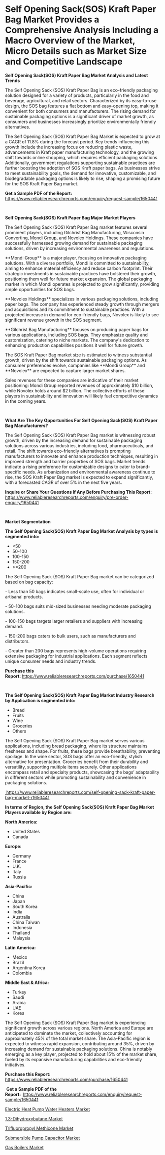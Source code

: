 <p><h1>Self Opening Sack(SOS) Kraft Paper Bag Market Provides a Comprehensive Analysis Including a Macro Overview of the Market, Micro Details such as Market Size and Competitive Landscape</h1></p><p><strong>Self Opening Sack(SOS) Kraft Paper Bag Market Analysis and Latest Trends</strong></p>
<p><p>The Self Opening Sack (SOS) Kraft Paper Bag is an eco-friendly packaging solution designed for a variety of products, particularly in the food and beverage, agricultural, and retail sectors. Characterized by its easy-to-use design, the SOS bag features a flat bottom and easy-opening top, making it convenient for both consumers and manufacturers. The rising demand for sustainable packaging options is a significant driver of market growth, as consumers and businesses increasingly prioritize environmentally friendly alternatives.</p><p>The Self Opening Sack (SOS) Kraft Paper Bag Market is expected to grow at a CAGR of 11.8% during the forecast period. Key trends influencing this growth include the increasing focus on reducing plastic waste, advancements in Kraft paper manufacturing technology, and the growing shift towards online shopping, which requires efficient packaging solutions. Additionally, government regulations supporting sustainable practices are further boosting the adoption of SOS Kraft paper bags. As businesses strive to meet sustainability goals, the demand for innovative, customizable, and biodegradable packaging options is likely to rise, shaping a promising future for the SOS Kraft Paper Bag market.</p></p>
<p><strong>Get a Sample PDF of the Report:&nbsp;</strong> <a href="https://www.reliableresearchreports.com/enquiry/request-sample/1650441?utm_campaign=11&utm_medium=2&utm_source=Github&utm_content=ia&utm_term=16122024&utm_id=self-opening-sacksos-kraft-paper-bag">https://www.reliableresearchreports.com/enquiry/request-sample/1650441</a></p>
<p>&nbsp;</p>
<p><strong>Self Opening Sack(SOS) Kraft Paper Bag Major Market Players</strong></p>
<p><p>The Self Opening Sack (SOS) Kraft Paper Bag market features several prominent players, including Gilchrist Bag Manufacturing, Wisconsin Converting, Mondi Group, and Novolex Holdings. These companies have successfully harnessed growing demand for sustainable packaging solutions, driven by increasing environmental awareness and regulations.</p><p>**Mondi Group** is a major player, focusing on innovative packaging solutions. With a diverse portfolio, Mondi is committed to sustainability, aiming to enhance material efficiency and reduce carbon footprint. Their strategic investments in sustainable practices have bolstered their growth, positioning them well for future market expansion. The global packaging market in which Mondi operates is projected to grow significantly, providing ample opportunities for SOS bags.</p><p>**Novolex Holdings** specializes in various packaging solutions, including paper bags. The company has experienced steady growth through mergers and acquisitions and its commitment to sustainable practices. With a projected increase in demand for eco-friendly bags, Novolex is likely to see significant revenue growth in the SOS segment.</p><p>**Gilchrist Bag Manufacturing** focuses on producing paper bags for various applications, including SOS bags. They emphasize quality and customization, catering to niche markets. The company's dedication to enhancing production capabilities positions it well for future growth.</p><p>The SOS Kraft Paper Bag market size is estimated to witness substantial growth, driven by the shift towards sustainable packaging options. As consumer preferences evolve, companies like **Mondi Group** and **Novolex** are expected to capture larger market shares.</p><p>Sales revenues for these companies are indicative of their market positioning: Mondi Group reported revenues of approximately $10 billion, while Novolex holds around $2 billion. The collective efforts of these players in sustainability and innovation will likely fuel competitive dynamics in the coming years.</p></p>
<p>&nbsp;</p>
<p><strong>What Are The Key Opportunities For Self Opening Sack(SOS) Kraft Paper Bag Manufacturers?</strong></p>
<p><p>The Self Opening Sack (SOS) Kraft Paper Bag market is witnessing robust growth, driven by the increasing demand for sustainable packaging solutions across various industries, including food, pharmaceuticals, and retail. The shift towards eco-friendly alternatives is prompting manufacturers to innovate and enhance production techniques, resulting in improved strength and barrier properties of SOS bags. Market trends indicate a rising preference for customizable designs to cater to brand-specific needs. As urbanization and environmental awareness continue to rise, the SOS Kraft Paper Bag market is expected to expand significantly, with a forecasted CAGR of over 5% in the next five years.</p></p>
<p><strong>Inquire or Share Your Questions If Any Before Purchasing This Report:</strong> <a href="https://www.reliableresearchreports.com/enquiry/pre-order-enquiry/1650441?utm_campaign=11&utm_medium=2&utm_source=Github&utm_content=ia&utm_term=16122024&utm_id=self-opening-sacksos-kraft-paper-bag">https://www.reliableresearchreports.com/enquiry/pre-order-enquiry/1650441</a></p>
<p>&nbsp;</p>
<p><strong>Market Segmentation</strong></p>
<p><strong>The Self Opening Sack(SOS) Kraft Paper Bag Market Analysis by types is segmented into:</strong></p>
<p><ul><li><50</li><li>50-100</li><li>100-150</li><li>150-200</li><li>>=200</li></ul></p>
<p><p>The Self Opening Sack (SOS) Kraft Paper Bag market can be categorized based on bag capacity: </p><p>- Less than 50 bags indicates small-scale use, often for individual or artisanal products.</p><p>- 50-100 bags suits mid-sized businesses needing moderate packaging solutions.</p><p>- 100-150 bags targets larger retailers and suppliers with increasing demand.</p><p>- 150-200 bags caters to bulk users, such as manufacturers and distributors.</p><p>- Greater than 200 bags represents high-volume operations requiring extensive packaging for industrial applications. Each segment reflects unique consumer needs and industry trends.</p></p>
<p><strong>Purchase this Report:&nbsp;</strong><a href="https://www.reliableresearchreports.com/purchase/1650441?utm_campaign=11&utm_medium=2&utm_source=Github&utm_content=ia&utm_term=16122024&utm_id=self-opening-sacksos-kraft-paper-bag">https://www.reliableresearchreports.com/purchase/1650441</a></p>
<p>&nbsp;</p>
<p><strong>The Self Opening Sack(SOS) Kraft Paper Bag Market Industry Research by Application is segmented into:</strong></p>
<p><ul><li>Bread</li><li>Fruits</li><li>Wine</li><li>Groceries</li><li>Others</li></ul></p>
<p><p>The Self Opening Sack (SOS) Kraft Paper Bag market serves various applications, including bread packaging, where its structure maintains freshness and shape. For fruits, these bags provide breathability, preventing spoilage. In the wine sector, SOS bags offer an eco-friendly, stylish alternative for presentation. Groceries benefit from their durability and versatility, supporting multiple items securely. Other applications encompass retail and specialty products, showcasing the bags’ adaptability in different sectors while promoting sustainability and convenience in packaging solutions.</p></p>
<p><a href="https://www.reliableresearchreports.com/self-opening-sack-kraft-paper-bag-market-r1650441?utm_campaign=11&utm_medium=2&utm_source=Github&utm_content=ia&utm_term=16122024&utm_id=self-opening-sacksos-kraft-paper-bag">&nbsp;https://www.reliableresearchreports.com/self-opening-sack-kraft-paper-bag-market-r1650441</a></p>
<p><strong>In terms of Region, the Self Opening Sack(SOS) Kraft Paper Bag Market Players available by Region are:</strong></p>
<p>
    <p> <strong> North America: </strong>
        <ul>
            <li>United States</li>
            <li>Canada</li>
        </ul>
        </p> 
    <p> <strong> Europe: </strong>
        <ul>
            <li>Germany</li>
            <li>France</li>
            <li>U.K.</li>
            <li>Italy</li>
            <li>Russia</li>
        </ul>
        </p> 
    <p> <strong> Asia-Pacific: </strong>
        <ul>
            <li>China</li>
            <li>Japan</li>
            <li>South Korea</li>
            <li>India</li>
            <li>Australia</li>
            <li>China Taiwan</li>
            <li>Indonesia</li>
            <li>Thailand</li>
            <li>Malaysia</li>
        </ul>
        </p> 
    <p> <strong> Latin America: </strong>
        <ul>
            <li>Mexico</li>
            <li>Brazil</li>
            <li>Argentina Korea</li>
            <li>Colombia</li>
        </ul>
        </p> 
    <p> <strong> Middle East & Africa: </strong>
        <ul>
            <li>Turkey</li>
            <li>Saudi</li>
            <li>Arabia</li>
            <li>UAE</li>
            <li>Korea</li>
        </ul>
    </p>
    </p>
<p><p>The Self Opening Sack (SOS) Kraft Paper Bag market is experiencing significant growth across various regions. North America and Europe are anticipated to dominate the market, collectively accounting for approximately 45% of the total market share. The Asia-Pacific region is expected to witness rapid expansion, contributing around 35%, driven by increasing demand for sustainable packaging solutions. China is notably emerging as a key player, projected to hold about 15% of the market share, fueled by its expansive manufacturing capabilities and eco-friendly initiatives.</p></p>
<p><strong>Purchase this Report: </strong><a href="https://www.reliableresearchreports.com/purchase/1650441?utm_campaign=11&utm_medium=2&utm_source=Github&utm_content=ia&utm_term=16122024&utm_id=self-opening-sacksos-kraft-paper-bag">https://www.reliableresearchreports.com/purchase/1650441</a></p>
<p>&nbsp;<strong>Get a Sample PDF of the Report:&nbsp;&nbsp;</strong><a href="https://www.reliableresearchreports.com/enquiry/request-sample/1650441?utm_campaign=11&utm_medium=2&utm_source=Github&utm_content=ia&utm_term=16122024&utm_id=self-opening-sacksos-kraft-paper-bag">https://www.reliableresearchreports.com/enquiry/request-sample/1650441</a></p>
<p><strong></strong></p>
<p><p><a href="https://www.linkedin.com/pulse/trustworthy-market-insights-electric-heat-pump-water-pcmue?utm_campaign=11&utm_medium=2&utm_source=Github&utm_content=ia&utm_term=16122024&utm_id=self-opening-sacksos-kraft-paper-bag">Electric Heat Pump Water Heaters Market</a></p><p><a href="https://github.com/ChiragRp1/Market-Research-Report-List-6/blob/main/13-dihydroxybutane-market.md?utm_campaign=11&utm_medium=2&utm_source=Github&utm_content=ia&utm_term=16122024&utm_id=self-opening-sacksos-kraft-paper-bag">1,3-Dihydroxybutane Market</a></p><p><a href="https://github.com/gukenneth26571/Market-Research-Report-List-1/blob/main/trifluoropropyl-methicone-market.md?utm_campaign=11&utm_medium=2&utm_source=Github&utm_content=ia&utm_term=16122024&utm_id=self-opening-sacksos-kraft-paper-bag">Trifluoropropyl Methicone Market</a></p><p><a href="https://www.linkedin.com/pulse/report-covers-submersible-pump-capacitor-market-basisof-1abfe?utm_campaign=11&utm_medium=2&utm_source=Github&utm_content=ia&utm_term=16122024&utm_id=self-opening-sacksos-kraft-paper-bag">Submersible Pump Capacitor Market</a></p><p><a href="https://www.linkedin.com/pulse/gas-boilers-industry-summary-demand-drivers-growth-98-cagr-sadke?utm_campaign=11&utm_medium=2&utm_source=Github&utm_content=ia&utm_term=16122024&utm_id=self-opening-sacksos-kraft-paper-bag">Gas Boilers Market</a></p></p>